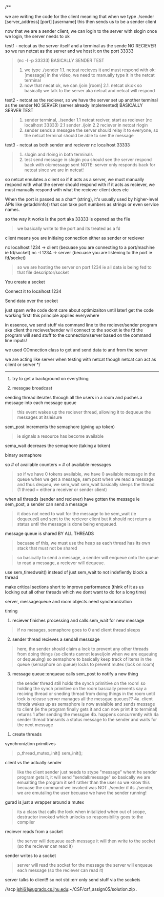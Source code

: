 /**

we are writing the code for the client
meaning that when we type ./sender [server_address] [port] [username]
this then sends us to be a sender client

now that we are a sender client, we can login to the server with slogin
once we login, the server needs to ok

test1 - netcat as the server itself and a terminal as the sende 
NO RECIEVER
so we run netcat as the server and we host it on the port 33333
> (nc -l -p 33333)
BASICALLY SENDER TEST
> 1. we type ./sender
> 1.1. netcat recieves it and must respond with ok:[message]
in the video, we need to manually type it in the netcat terminal
> 2. now that necat ok, we can /join [room]
> 2.1. netcat ok:ok
so basically we talk to the server aka netcat and netcat will respond 

test2 - netcat as the reciever, so we have the server set up
another terminal as the sender
NO SERVER (server already implemented)
BASICALLY SERVER TEST
> 1. sender terminal, ./sender
> 1.1 netcat reciver, start as reciever (nc localhost 33333)
> 2.1 sender ./join
> 2.2 reciever in netcat rlogin
> 3. sender sends a messgae 
> the server should relay it to everyone, 
so the netcat terminal should be able to see the message

test3 - netcat as both sender and reciever
nc localhost 33333
> 1. slogin and rloing in both terminals
> 2. test send message in slogin
> you should see the server respond back with ok:message sent
> NOTE: server only responds back for netcat since we are in netcat!

so netcat emulates a client
so if it acts as a server, we must manually respond with what the server should respond with
if it acts as reciever, we must manually respond with what the reciever client does etc

When the port is passed as a char* (string), it's usually used by higher-level APIs like getaddrinfo() that can take port numbers as strings or even service names.

so the way it works is the port aka 33333 is opened as the file
> we basically write to the port and its treated as a fd

client means you are initiaing connection either as sender or reciever

nc localhost 1234 -> client (becuase you are connecting to a port/machine ie fd/socket)
nc -l 1234 -> server (becuase you are listening to the port ie fd/socket)
> so we are hosting the server on port 1234 ie all data is being fed to that file descriptor/socket


You create a socket

Connect it to localhost:1234

Send data over the socket

just spam write code dont care about optimizaiton until later!
get the code working first!
this principle applies everywhere

in essence, we send stuff via command line to the reciever/sender program aka client
the reciever/sender will connect to the socket ie the fd
the program will send stuff to the connection/server based on the command line inputs!

we used COnnection class to get and send data to and from the server

we are acting like server when testing with netcat
though netcat can act as client or server
*/

-----------------------
1. try to get a background on everything

1. messgae broadcast

sending thread iterates through all the users in a room and pushes a message into each message queue
> this event wakes up the reciever thread, allowing it to dequeue the messages at itsleisure

sem_post increments the semaphore (giving up token)
> ie signals a resource has become available

sema_wait decreaes the semaphore (taking a token)

binary semaphore

so # of available counters = # of available messages
> so if we have 0 tokens available, we have 0 available message in the queue
> when we get a message, sem post
> when we read a message and thus dequeu, we sem_wait 
> sem_wait basically sleeps the thread (1 thread = either a receiver or sender client)

when all threads (sender and reciever) have gotten the message ie sem_post, a sender can send a message
> it does not need to wait for the message to be sem_wait (ie dequeued) and sent to the reciever client
> but it should not return a status until the message is done being enqueued.

message queue is shared BY ALL THREADS
> becuase of this, we must use the heap as each thread has its own stack that must not be shared 

> so basically to send a message, a sender will enqueue onto the queue
> to read a message, a reciever will dequeue. 

use sem_timedwait() instead of just sem_wait to not indefiently block a thread

make critical sections short to improve performance (think of it as us locking out all other threads which we dont want to do for a long time)

server, messagequeue and room objects need synchronization

timing
1. reciever finishes processing and calls sem_wait for new message
> if no mesages, semaphore goes to 0 and client thread sleeps 
2. sender thread recieves a sendall messsage
> here, the sender should claim a lock to prevent any other threads from doing things (so clients cannot leave/join when we are equeuing or dequeuing)
> so semaphore to basically keep track of items in the queue (semaphore on queue)
> locks to prevent mutex (lock on room)
3. message queue::enqueue calls sem_post to notify a new thing
> the sender thread still holds the synch primitive on the room!
> so holding the synch primitive on the room basically prevents say a reciving thread or sneding thread from doing things in the room until lock is release
> server manages all the messgae queues??
4a. client threda wakes up as semaphore is now avaialble and sends message to client (ie the program finally gets it and can now print it to terminal)
> returns 1 after sending the messgae
4b. happens concurrently with 4a
> sender thread transmits a status message to the sender and waits for the next message

1. create threads
> 

synchroniztion primitives
> p_thread_mutex_init()
> sem_init();

client vs the actually sender
> like the client sender just needs to stype "message"
> whent he sender program gets it, it will send "sendall:message"
> so basically we are emualting the program it self rather than the user
> so we know this becuase the command we invoked was NOT ./sender
> if its ./sender, we are emutaling the user becuase we have the sender running!

gurad is just a wrapper around a mutex 
> its a class that calls the lock when initalizied
> when out of scope, destructor invoked which unlocks
> so responsibility goes to the compiler

reciever reads from a socket
> the server will dequeue each message
> it will then write to the socket (so the reciever can read it)


sender writes to a socket
> server will read the socket for the message
> the server will enqueue each message (so the reciever can read it)

server talks to client!! so not std::err only send stuff via the sockets

//scp jshi61@ugradx.cs.jhu.edu:~/CSF/csf_assign05/solution.zip .